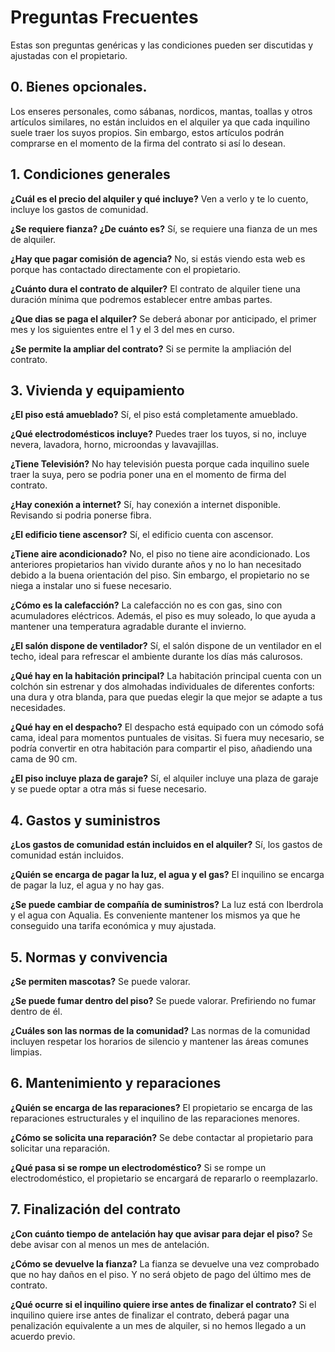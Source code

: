 # Preguntas Frecuentes

Estas son preguntas genéricas y las condiciones pueden ser discutidas y ajustadas con el propietario.

## 0. Bienes opcionales.

Los enseres personales, como sábanas, nordicos, mantas, toallas y otros artículos similares, no están incluidos en el alquiler ya que cada inquilino suele traer los suyos propios. Sin embargo, estos artículos podrán comprarse en el momento de la firma del contrato si así lo desean.

## 1. Condiciones generales

**¿Cuál es el precio del alquiler y qué incluye?**
Ven a verlo y te lo cuento, incluye los gastos de comunidad.

**¿Se requiere fianza? ¿De cuánto es?**
Sí, se requiere una fianza de un mes de alquiler.

**¿Hay que pagar comisión de agencia?**
No, si estás viendo esta web es porque has contactado directamente con el propietario.

**¿Cuánto dura el contrato de alquiler?**
El contrato de alquiler tiene una duración mínima que podremos establecer entre ambas partes.

**¿Que dias se paga el alquiler?**
Se deberá abonar por anticipado, el primer mes y los siguientes entre el 1 y el 3 del mes en curso.

**¿Se permite la ampliar del contrato?**
Si se permite la ampliación del contrato.

## 3. Vivienda y equipamiento

**¿El piso está amueblado?**
Sí, el piso está completamente amueblado.

**¿Qué electrodomésticos incluye?**
Puedes traer los tuyos, si no, incluye nevera, lavadora, horno, microondas y lavavajillas.

**¿Tiene Televisión?**
No hay televisión puesta porque cada inquilino suele traer la suya, pero se podria poner una en el momento de firma del contrato.

**¿Hay conexión a internet?**
Sí, hay conexión a internet disponible. Revisando si podria ponerse fibra.

**¿El edificio tiene ascensor?**
Sí, el edificio cuenta con ascensor.

**¿Tiene aire acondicionado?**
No, el piso no tiene aire acondicionado. Los anteriores propietarios han vivido durante años y no lo han necesitado debido a la buena orientación del piso. Sin embargo, el propietario no se niega a instalar uno si fuese necesario.

**¿Cómo es la calefacción?**
La calefacción no es con gas, sino con acumuladores eléctricos. Además, el piso es muy soleado, lo que ayuda a mantener una temperatura agradable durante el invierno.

**¿El salón dispone de ventilador?**
Sí, el salón dispone de un ventilador en el techo, ideal para refrescar el ambiente durante los días más calurosos.

**¿Qué hay en la habitación principal?**
La habitación principal cuenta con un colchón sin estrenar y dos almohadas individuales de diferentes conforts: una dura y otra blanda, para que puedas elegir la que mejor se adapte a tus necesidades.

**¿Qué hay en el despacho?**
El despacho está equipado con un cómodo sofá cama, ideal para momentos puntuales de visitas. Si fuera muy necesario, se podría convertir en otra habitación para compartir el piso, añadiendo una cama de 90 cm.

**¿El piso incluye plaza de garaje?**
Sí, el alquiler incluye una plaza de garaje y se puede optar a otra más si fuese necesario.

## 4. Gastos y suministros

**¿Los gastos de comunidad están incluidos en el alquiler?**
Sí, los gastos de comunidad están incluidos.

**¿Quién se encarga de pagar la luz, el agua y el gas?**
El inquilino se encarga de pagar la luz, el agua y no hay gas.

**¿Se puede cambiar de compañía de suministros?**
La luz está con Iberdrola y el agua con Aqualia. Es conveniente mantener los mismos ya que he conseguido una tarifa económica y muy ajustada.

## 5. Normas y convivencia

**¿Se permiten mascotas?**
Se puede valorar.

**¿Se puede fumar dentro del piso?**
Se puede valorar. Prefiriendo no fumar dentro de él.

**¿Cuáles son las normas de la comunidad?**
Las normas de la comunidad incluyen respetar los horarios de silencio y mantener las áreas comunes limpias.

## 6. Mantenimiento y reparaciones

**¿Quién se encarga de las reparaciones?**
El propietario se encarga de las reparaciones estructurales y el inquilino de las reparaciones menores.

**¿Cómo se solicita una reparación?**
Se debe contactar al propietario para solicitar una reparación.

**¿Qué pasa si se rompe un electrodoméstico?**
Si se rompe un electrodoméstico, el propietario se encargará de repararlo o reemplazarlo.

## 7. Finalización del contrato

**¿Con cuánto tiempo de antelación hay que avisar para dejar el piso?**
Se debe avisar con al menos un mes de antelación.

**¿Cómo se devuelve la fianza?**
La fianza se devuelve una vez comprobado que no hay daños en el piso. Y no será objeto de pago del último mes de contrato.

**¿Qué ocurre si el inquilino quiere irse antes de finalizar el contrato?**
Si el inquilino quiere irse antes de finalizar el contrato, deberá pagar una penalización equivalente a un mes de alquiler, si no hemos llegado a un acuerdo previo.

